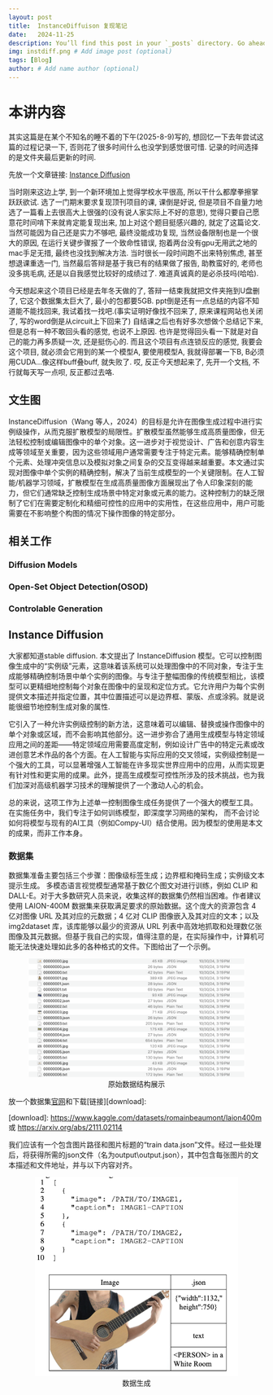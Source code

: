 ```yaml
---
layout: post
title:  InstanceDiffuison 复现笔记
date:   2024-11-25
description: You’ll find this post in your `_posts` directory. Go ahead and edit it and re-build the site to see your changes. # Add post description (optional)
img: instdiff.png # Add image post (optional)
tags: [Blog]
author: # Add name author (optional)
---
```

# 本讲内容

其实这篇是在某个不知名的睡不着的下午(2025-8-9)写的, 想回忆一下去年尝试这篇的过程记录一下, 否则花了很多时间什么也没学到感觉很可惜. 记录的时间选择的是文件夹最后更新的时间.

先放一个文章链接: [Instance Diffusion][instdiff]

[instdiff]: https://arxiv.org/pdf/2402.03290.pdf

当时刚来这边上学, 到一个新环境加上觉得学校水平很高, 所以干什么都摩拳擦掌跃跃欲试. 选了一门期末要求复现顶刊项目的课, 课倒是好说, 但是项目不自量力地选了一篇看上去很高大上很强的(没有说人家实际上不好的意思), 觉得只要自己愿意花时间啃下来就肯定能复现出来, 加上对这个题目挺感兴趣的, 就定了这篇论文. 当然可能因为自己还是实力不够吧, 最终没能成功复现, 当然设备限制也是一个很大的原因, 在运行关键步骤报了一个致命性错误, 抱着两台没有gpu无用武之地的mac手足无措, 最终也没找到解决方法. 当时很长一段时间跑不出来特别焦虑, 甚至想退课重选一门, 当然最后答辩是基于我已有的结果做了报告, 助教蛮好的, 老师也没多挑毛病, 还是以自我感觉比较好的成绩过了. 难道真诚真的是必杀技吗(哈哈). 

今天想起来这个项目已经是去年冬天做的了, 答辩一结束我就把文件夹拖到U盘删了, 它这个数据集太巨大了, 最小的包都要5GB. ppt倒是还有一点总结的内容不知道能不能找回来, 我试着找一找吧.(事实证明好像找不回来了, 原来课程网站也关闭了, 写的word倒是从circuit上下回来了) 自结课之后也有好多次想做个总结记下来, 但是总有一种不敢回头看的感觉, 也说不上原因. 也许是觉得回头看一下就是对自己的能力再多质疑一次, 还是挺伤心的. 而且这个项目有点连锁反应的感觉, 我要会这个项目, 就必须会它用到的某一个模型A, 要使用模型A, 我就得部署一下B, B必须用CUDA...像这样buff叠buff, 就失败了. 哎, 反正今天想起来了, 先开一个文档, 不行就每天写一点呗, 反正都过去咯.


## 文生图

InstanceDiffusion（Wang 等人，2024）的目标是允许在图像生成过程中进行实例级操作，从而克服扩散模型的局限性。扩散模型虽然能够生成高质量图像，但无法轻松控制或编辑图像中的单个对象。这一进步对于视觉设计、广告和创意内容生成等领域至关重要，因为这些领域用户通常需要专注于特定元素。能够精确控制单个元素、处理冲突信息以及模拟对象之间复杂的交互变得越来越重要。本文通过实现对图像中单个实例的精确控制，解决了当前生成模型的一个关键限制。在人工智能/机器学习领域，扩散模型在生成高质量图像方面展现出了令人印象深刻的能力，但它们通常缺乏控制生成场景中特定对象或元素的能力。这种控制力的缺乏限制了它们在需要定制化和精细可控性的应用中的实用性，在这些应用中，用户可能需要在不影响整个构图的情况下操作图像的特定部分。

## 相关工作

### Diffusion Models



### Open-Set Object Detection(OSOD)


### Controlable Generation






## Instance Diffusion

大家都知道stable diffusion. 本文提出了 InstanceDiffusion 模型。它可以控制图像生成中的“实例级”元素，这意味着该系统可以处理图像中的不同对象，专注于生成能够精确控制场景中单个实例的图像。与专注于整幅图像的传统模型相比，该模型可以更精细地控制每个对象在图像中的呈现和定位方式。它允许用户为每个实例提供文本描述并指定位置，其中位置描述可以是边界框、蒙版、点或涂鸦。就是说能很细节地控制生成对象的属性.

它引入了一种允许实例级控制的新方法，这意味着可以编辑、替换或操作图像中的单个对象或区域，而不会影响其他部分。这一进步弥合了通用生成模型与特定领域应用之间的差距——特定领域应用需要高度定制，例如设计广告中的特定元素或改进创意艺术作品的各个方面。在人工智能与实际应用的交叉领域，实例级控制是一个强大的工具，可以显著增强人工智能在许多现实世界应用中的应用，从而实现更有针对性和更实用的成果。此外，提高生成模型可控性所涉及的技术挑战，也为我们加深对高级机器学习技术的理解提供了一个激动人心的机会。

总的来说，这项工作为上述单一控制图像生成任务提供了一个强大的模型工具。
在实施任务中，我们专注于如何训练模型，即深度学习网络的架构，
而不会讨论如何将模型与现有的AI工具（例如Compy-UI）结合使用。因为模型的使用是本文的成果，而非工作本身。

### 数据集

数据集准备主要包括三个步骤：图像级标签生成；边界框和掩码生成；实例级文本提示生成。
多模态语言视觉模型通常基于数亿个图文对进行训练，例如 CLIP 和 DALL-E。对于大多数研究人员来说，收集这样的数据集仍然相当困难。作者建议使用 LAION-400M 数据集来获取满足要求的原始数据。这个庞大的资源包含 4 亿对图像 URL 及其对应的元数据；4 亿对 CLIP 图像嵌入及其对应的文本；以及 img2dataset 库，该库能够以最少的资源从 URL 列表中高效地抓取和处理数亿张图像及其元数据。但基于我自己的实现，值得注意的是，在实际操作中，计算机可能无法快速处理如此多的各种格式的文件。下图给出了一个示例。

<figure style="text-align: center;">
<img src="/assets/img/inst1.png" alt="" width="500">
<figcaption>原始数据结构展示</figcaption>
</figure>

放一个数据集[官网][laion]和下载[链接][download]:

[laion]: https://laion.ai/blog/laion-400-open-dataset/
[download]: https://www.kaggle.com/datasets/romainbeaumont/laion400m 或 https://arxiv.org/abs/2111.02114

我们应该有一个包含图片路径和图片标题的“train data.json”文件。经过一些处理后，将获得所需的json文件（名为output\output.json），其中包含每张图片的文本描述和文件地址，并与以下内容对齐。

<figure style="text-align: center;">
<img src="/assets/img/inst2.png" alt="" width="400">
<figcaption>数据生成</figcaption>
</figure>


